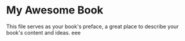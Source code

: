 # My Awesome Book

This file serves as your book's preface, a great place to describe your book's content and ideas.
eee

